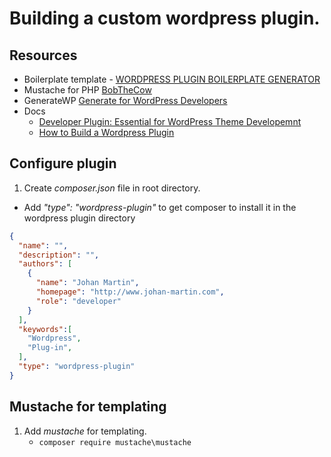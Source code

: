 # Building a custom wordpress plugin.
## Resources
* Boilerplate template - [WORDPRESS PLUGIN BOILERPLATE GENERATOR](https://wppb.me/)
* Mustache for PHP [BobTheCow](https://github.com/bobthecow/mustache.php)
* GenerateWP [Generate for WordPress Developers](https://generatewp.com/)
* Docs
    * [Developer Plugin: Essential for WordPress Theme Developemnt](https://code.tutsplus.com/articles/developer-plugin-essential-for-wordpress-theme-development--cms-22028)
    * [How to Build a Wordpress Plugin](https://scotch.io/tutorials/how-to-build-a-wordpress-plugin-part-1)

## Configure plugin
1. Create *composer.json* file in root directory.
  * Add *"type": "wordpress-plugin"* to get composer to install it in the wordpress plugin directory
```json
{
  "name": "",
  "description": "",
  "authors": [
    {
      "name": "Johan Martin",
      "homepage": "http://www.johan-martin.com",
      "role": "developer"
    }
  ],
  "keywords":[
    "Wordpress",
    "Plug-in",
  ],
  "type": "wordpress-plugin"
}
```
## Mustache for templating
1. Add *mustache* for templating.
    * `composer require mustache\mustache`
